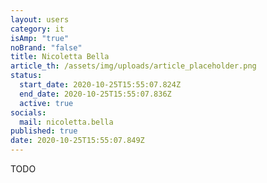 ```yaml
---
layout: users
category: it
isAmp: "true"
noBrand: "false"
title: Nicoletta Bella
article_th: /assets/img/uploads/article_placeholder.png
status:
  start_date: 2020-10-25T15:55:07.824Z
  end_date: 2020-10-25T15:55:07.836Z
  active: true
socials:
  mail: nicoletta.bella
published: true
date: 2020-10-25T15:55:07.849Z
---
```

TODO